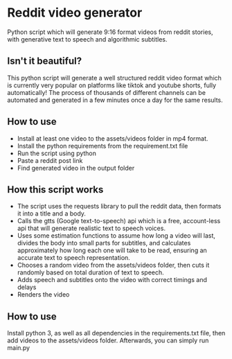 # Reddit video generator
 Python script which will generate 9:16 format videos from reddit stories, with generative text to speech and algorithmic subtitles.
## Isn't it beautiful?
This python script will generate a well structured reddit video format which is currently very popular on platforms like tiktok and youtube shorts, fully automatically! The process of thousands of different channels can be automated and generated in a few minutes once a day for the same results.

## How to use
- Install at least one video to the assets/videos folder in mp4 format.
- Install the python requirements from the requirement.txt file
- Run the script using python
- Paste a reddit post link
- Find generated video in the output folder

## How this script works
- The script uses the requests library to pull the reddit data, then formats it into a title and a body.
- Calls the gtts (Google text-to-speech) api which is a free, account-less api that will generate realistic text to speech voices.
- Uses some estimation functions to assume how long a video will last, divides the body into small parts for subtitles, and calculates approximately how long each one will take to be read, ensuring an accurate text to speech representation.
- Chooses a random video from the assets/videos folder, then cuts it randomly based on total duration of text to speech.
- Adds speech and subtitles onto the video with correct timings and delays
- Renders the video
## How to use
Install python 3, as well as all dependencies in the requirements.txt file, then add videos to the assets/videos folder. Afterwards, you can simply run main.py 
